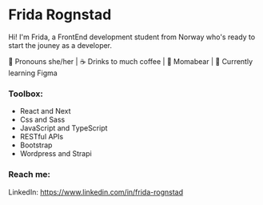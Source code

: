 # Frida Rognstad

Hi! I'm Frida, a FrontEnd development student from Norway who's ready to start the jouney as a developer.

:information_desk_person: Pronouns she/her | :coffee: Drinks to much coffee | :bear: Momabear | 🌱 Currently learning Figma

### Toolbox:
- React and Next
- Css and Sass
- JavaScript and TypeScript
- RESTful APIs
- Bootstrap
- Wordpress and Strapi

### Reach me:
LinkedIn: https://www.linkedin.com/in/frida-rognstad

<!--
**FridaRognstad/FridaRognstad** is a ✨ _special_ ✨ repository because its `README.md` (this file) appears on your GitHub profile.

-->
